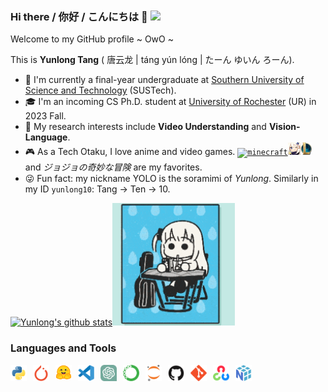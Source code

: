 ### Hi there / 你好 / こんにちは 👋 ![](https://komarev.com/ghpvc/?username=yunlong10&style=plastic)

Welcome to my GitHub profile ~ OwO ~

This is **Yunlong Tang** ( 唐云龙 | táng yún lóng | たーん ゆいん ろーん).
- 🏫 I'm currently a final-year undergraduate at [Southern University of Science and Technology](https://www.sustech.edu.cn/en/) (SUSTech).
- 🎓 I'm an incoming CS Ph.D. student at [University of Rochester](https://www.rochester.edu/) (UR) in 2023 Fall.
- 🎯 My research interests include **Video Understanding** and **Vision-Language**.
- 🎮 As a Tech Otaku, I love anime and video games. <code><a href="https://minecraft.net/"><img height="20" src="assets/imgs/minecraft.net.ico" alt="minecraft" /></a></code><code><a href="https://genshin.mihoyo.com/"><img height="20" src="assets/imgs/genshin-impact.png" alt="genshin" /></a></code><code><a href="https://www.leagueoflegends.com/en-us/"><img height="20" src="assets/imgs/lol.png" alt="lol" /></a></code> and _ジョジョの奇妙な冒険_ are my favorites.
- 😜 Fun fact: my nickname YOLO is the soramimi of _Yunlong_. Similarly in my ID `yunlong10`: Tang → Ten → 10.

<!-- [![Top Langs](https://github-readme-stats.vercel.app/api/top-langs/?username=yunlong10&layout=compact&theme=default)](https://github.com/yunlong10/github-readme-stats) -->
[![Yunlong's github stats](https://github-readme-stats.vercel.app/api?username=yunlong10&theme=default)](https://github.com/yunlong10/github-readme-stats)<img width="196" src="assets/gifs/bocchi.gif"/>
<!-- <img width="196" src="https://github.com/yunlong10/yunlong10/blob/main/gifs/preview.gif"/> -->

### Languages and Tools
<img align="left" width="26" src="assets/svgs/python-original.svg" style="padding-right:10px;" />
<img align="left" width="26px" src="assets/svgs/pytorch-original.svg" style="padding-right:10px;" />
<img align="left" width="26px" src="assets/svgs/huggingface.svg" style="padding-right:10px;" />
<img align="left" width="26px" src="assets/svgs/vscode-original.svg" style="padding-right:10px;" />
<img align="left" width="26px" src="assets/svgs/chatgpt.svg" style="padding-right:10px;" />
<img align="left" width="26px" src="assets/svgs/anaconda-original.svg" style="padding-right:10px;" />
<img align="left" width="26px" src="assets/svgs/jupyter-original.svg" style="padding-right:10px;" />
<img align="left" width="26px" src="assets/svgs/github-original.svg" style="padding-right:10px;" />
<img align="left" width="26px" src="assets/svgs/git-original.svg" style="padding-right:10px;" />
<img align="left" width="26px" src="assets/svgs/opencv-original.svg" style="padding-right:10px;" />
<img align="left" width="26px" src="assets/svgs/numpy-original.svg" style="padding-right:10px;" />


